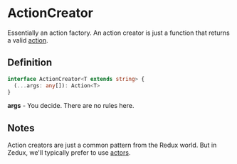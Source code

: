 # ActionCreator

Essentially an action factory. An action creator is just a function that returns a valid [action](/docs/types/Action.md).

## Definition

```typescript
interface ActionCreator<T extends string> {
  (...args: any[]): Action<T>
}
```

**args** - You decide. There are no rules here.

## Notes

Action creators are just a common pattern from the Redux world. But in Zedux, we'll typically prefer to use [actors](/docs/types/Actor.md).
